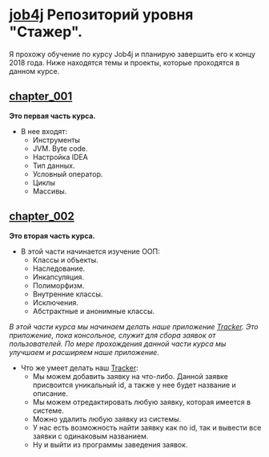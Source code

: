 # [job4j](http://job4j.ru) Репозиторий уровня "Стажер".
Я прохожу обучение по курсу Job4j и планирую завершить его к концу 2018 года. 
Ниже находятся темы и проекты, которые проходятся в данном курсе.

## [chapter_001](https://github.com/crazymaza/job4j/tree/master/chapter_001)
 **Это первая часть курса.**
  * В нее входят:
    * Инструменты
    * JVM. Byte code.
    * Настройка IDEA
    * Тип данных.
    * Условный оператор.
    * Циклы
    * Массивы.
    
## [chapter_002](https://github.com/crazymaza/job4j/tree/master/chapter_002)
 **Это вторая часть курса.**
  * В этой части начинается изучение ООП:
    * Классы и объекты.
    * Наследование.
    * Инкапсуляция.
    * Полиморфизм.
    * Внутренние классы.
    * Исключения.
    * Абстрактные и анонимные классы.
    
*В этой части курса мы начинаем делать наше приложение [Tracker](https://github.com/crazymaza/job4j/tree/master/chapter_002/src/main/java/tracker). Это приложение, пока консольное, служит для сбора заявок от пользователей. По мере прохождения данной части курса мы улучшаем и расширяем наше приложение.*
* Что же умеет делать наш [Tracker](https://github.com/crazymaza/job4j/tree/master/chapter_002/src/main/java/tracker):
  * Мы можем добавить заявку на что-либо. Данной заявке присвоится уникальный id, а также у нее будет название и описание.
  * Мы можем отредактировать любую заявку, которая имеется в системе.
  * Можно удалить любую заявку из системы.
  * У нас есть возможность найти заявку как по id, так и вывести все заявки с одинаковым названием.
  * Ну и выйти из программы заведения заявок.
